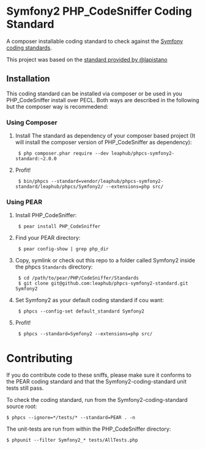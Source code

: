 # Symfony2 PHP_CodeSniffer Coding Standard

A composer installable coding standard to check against the [Symfony coding standards](http://symfony.com/doc/current/contributing/code/standards.html).

This project was based on the [standard provided by @lapistano](https://github.com/lapistano/Symfony2-coding-standard)

## Installation

This coding standard can be installed via composer or be used in you PHP_CodeSniffer install over PECL. Both ways are
described in the following but the composer way is recommedend:

### Using Composer

1. Install The standard as dependency of your composer based project (It will install the composer version of PHP_CodeSniffer as dependency):

        $ php composer.phar require --dev leaphub/phpcs-symfony2-standard:~2.0.0

2. Profit!

        $ bin/phpcs --standard=vendor/leaphub/phpcs-symfony2-standard/leaphub/phpcs/Symfony2/ --extensions=php src/

### Using PEAR

1. Install PHP_CodeSniffer:

        $ pear install PHP_CodeSniffer

2. Find your PEAR directory:

        $ pear config-show | grep php_dir

3. Copy, symlink or check out this repo to a folder called Symfony2 inside the
   phpcs `Standards` directory:

        $ cd /path/to/pear/PHP/CodeSniffer/Standards
        $ git clone git@github.com:leaphub/phpcs-symfony2-standard.git Symfony2

4. Set Symfony2 as your default coding standard if cou want:

        $ phpcs --config-set default_standard Symfony2

5. Profit!

        $ phpcs --standard=Symfony2 --extensions=php src/

# Contributing

If you do contribute code to these sniffs, please make sure it conforms to the PEAR
coding standard and that the Symfony2-coding-standard unit tests still pass.

To check the coding standard, run from the Symfony2-coding-standard source root:

    $ phpcs --ignore=*/tests/* --standard=PEAR . -n

The unit-tests are run from within the PHP_CodeSniffer directory:

    $ phpunit --filter Symfony2_* tests/AllTests.php

